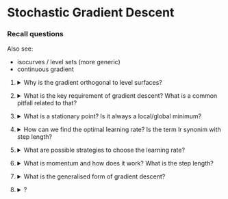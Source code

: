 # Stochastic Gradient Descent

### Recall questions

Also see:
- isocurves / level sets (more generic)
- continuous gradient

1. <details markdown=1><summary markdown="span"> Why is the gradient orthogonal to level surfaces? </summary>
    
    \
    The directional derivative is zero along isocurves. In fact, the function value does not change on the isocurve, so it makes sense that the derivative (gradient) is 0. \
    The directional derivative can be computed as the product of the gradient with the vector and since the result is 0, they are clearly orthogonal.
    ![](./static/DEEP/sgd1.png)
  
</details>


2. <details markdown=1><summary markdown="span"> What is the key requirement of gradient descent? What is a common pitfall related to that? </summary>
    
    \
    GD requires $f$ to be differentiable at all points. 
    Note that if $f$ has partial (or even directional derivatives) it is not necessarily differentiable, while if $f$ has a continuous gradient it is.

</details>

3. <details markdown=1><summary markdown="span">  What is a stationary point? Is it always a local/global minimum? </summary>
    
    \
    A stationary point is a point for which... \
    It is not necessarily the local minimum, and it does not imply the existance of the global minimum.
    
</details>

4. <details markdown=1><summary markdown="span"> How can we find the optimal learning rate? Is the term lr synonim with step length?</summary>
    
    \
    Optimal values can be found via ==line search algorithms==. \
    No, step length refers to $\alpha || \nabla f||$
    ![](./static/DEEP/sgd2.png)

</details>

5. <details markdown=1><summary markdown="span"> What are possible strategies to choose the learning rate? </summary>
    
    \
    The learning rate can be adaptive or follow a schedule. For instance, it can decrease according to a decay parameter $\ro$ (to add: plots)
  
</details>

6. <details markdown=1><summary markdown="span"> What is momentum and how does it work? What is the step length?</summary>
    
    \
    The idea of momentum is to accumulate past gradients... \
    Step lenght $\alpha$ how aligned is the sequence of gradients...
    
</details>

7. <details markdown=1><summary markdown="span"> What is the generalised form of gradient descent? </summary>
    
    \
    First order accel. methods..
    
</details>

8. <details markdown=1><summary markdown="span"> ? </summary>
    
    \
    
  
</details>
